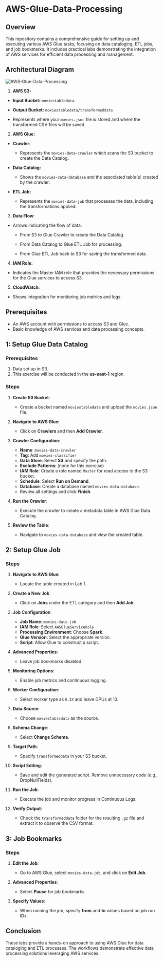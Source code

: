 # AWS-Glue-Data-Processing

## Overview

This repository contains a comprehensive guide for setting up and executing various AWS Glue tasks, focusing on data cataloging, ETL jobs, and job bookmarks. It includes practical labs demonstrating the integration of AWS services for efficient data processing and management.

## Architectural Diagram

![AWS-Glue-Data-Processing](https://github.com/user-attachments/assets/069b1a0f-6acb-42de-bda9-e3a3b07c4142)

1.   **AWS S3:**

   -   **Input Bucket:** `moviestabledata`

   -   **Output Bucket:** `moviestabledata/transformeddata`

   -   Represents where your `movies.json` file is stored and where the transformed CSV files will be saved.

2.   **AWS Glue:**

   -   **Crawler:**

         -   Represents the `movies-data-crawler` which scans the S3 bucket to create the Data Catalog.
      
   -   **Data Catalog:**

         -   Shows the `movies-data-database` and the associated table(s) created by the crawler.
   -   **ETL Job:**

         -   Represents the `movies-data-job` that processes the data, including the transformations applied.

3.   **Data Flow:**

   -   Arrows indicating the flow of data:

       -   From S3 to Glue Crawler to create the Data Catalog.

       -   From Data Catalog to Glue ETL Job for processing.

       -   From Glue ETL Job back to S3 for saving the transformed data.

4.   **IAM Role:**

   -   Indicates the Master IAM role that provides the necessary permissions for the Glue services to access S3.

5.   **CloudWatch:**

   -   Shows integration for monitoring job metrics and logs.

## Prerequisites

- An AWS account with permissions to access S3 and Glue.
- Basic knowledge of AWS services and data processing concepts.

## 1: Setup Glue Data Catalog

### Prerequisites

1. Data set up in S3.
2. This exercise will be conducted in the **us-east-1** region.

### Steps

1. **Create S3 Bucket**: 
   - Create a bucket named `moviestabledata` and upload the `movies.json` file.
   
2. **Navigate to AWS Glue**: 
   - Click on **Crawlers** and then **Add Crawler**.

3. **Crawler Configuration**:
   - **Name**: `movies-data-crawler`
   - **Tag**: Add `movies-classifier`
   - **Data Store**: Select **S3** and specify the path.
   - **Exclude Patterns**: (none for this exercise)
   - **IAM Role**: Create a role named `Master` for read access to the S3 bucket.
   - **Schedule**: Select **Run on Demand**.
   - **Database**: Create a database named `movies-data-database`.
   - Review all settings and click **Finish**.

4. **Run the Crawler**: 
   - Execute the crawler to create a metadata table in AWS Glue Data Catalog.

5. **Review the Table**: 
   - Navigate to `movies-data-database` and view the created table.

## 2: Setup Glue Job

### Steps

1. **Navigate to AWS Glue**: 
   - Locate the table created in Lab 1.

2. **Create a New Job**:
   - Click on **Jobs** under the ETL category and then **Add Job**.

3. **Job Configuration**:
   - **Job Name**: `movies-data-job`
   - **IAM Role**: Select `AWSGlueServiceRole`
   - **Processing Environment**: Choose **Spark**.
   - **Glue Version**: Select the appropriate version.
   - **Script**: Allow Glue to construct a script.

4. **Advanced Properties**: 
   - Leave job bookmarks disabled.

5. **Monitoring Options**: 
   - Enable job metrics and continuous logging.

6. **Worker Configuration**: 
   - Select worker type as `G.1X` and leave DPUs at 10.

7. **Data Source**: 
   - Choose `moviestabledata` as the source.

8. **Schema Change**: 
   - Select **Change Schema**.

9. **Target Path**: 
   - Specify `transformeddata` in your S3 bucket.

10. **Script Editing**:
    - Save and edit the generated script. Remove unnecessary code (e.g., DropNullFields).

11. **Run the Job**: 
    - Execute the job and monitor progress in Continuous Logs.

12. **Verify Output**: 
    - Check the `transformeddata` folder for the resulting `.gz` file and extract it to observe the CSV format.

## 3: Job Bookmarks

### Steps

1. **Edit the Job**:
   - Go to AWS Glue, select `movies-data-job`, and click on **Edit Job**.

2. **Advanced Properties**: 
   - Select **Pause** for job bookmarks.

3. **Specify Values**: 
   - When running the job, specify **from** and **to** values based on job run IDs.

## Conclusion

These labs provide a hands-on approach to using AWS Glue for data cataloging and ETL processes. The workflows demonstrate effective data processing solutions leveraging AWS services.
